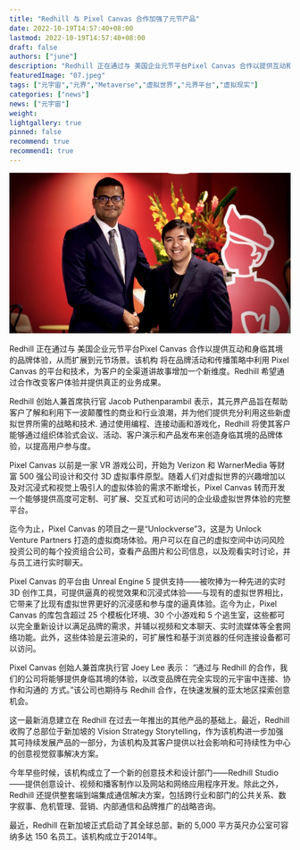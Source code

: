 ```yaml
---
title: "Redhill 与 Pixel Canvas 合作加强了元节产品"
date: 2022-10-19T14:57:40+08:00
lastmod: 2022-10-19T14:57:40+08:00
draft: false
authors: ["june"]
description: "Redhill 正在通过与 美国企业元节平台Pixel Canvas 合作以提供互动和身临其境的品牌体验，从而扩展到元节场景。"
featuredImage: "07.jpeg"
tags: ["元宇宙","元界","Metaverse","虚拟世界","元界平台","虚拟现实"]
categories: ["news"]
news: ["元宇宙"]
weight: 
lightgallery: true
pinned: false
recommend: true
recommend1: true
---
```




![元宇宙](06.jpg)



Redhill 正在通过与 美国企业元节平台Pixel Canvas 合作以提供互动和身临其境的品牌体验，从而扩展到元节场景。该机构 将在品牌活动和传播策略中利用 Pixel Canvas 的平台和技术，为客户的全渠道讲故事增加一个新维度。Redhill 希望通过合作改变客户体验并提供真正的业务成果。

Redhill 创始人兼首席执行官 Jacob Puthenparambil 表示，其元界产品旨在帮助客户了解和利用下一波颠覆性的商业和行业浪潮，并为他们提供充分利用这些新虚拟世界所需的战略和技术. 通过使用编程、连接动画和游戏化，Redhill 将使其客户能够通过组织体验式会议、活动、客户演示和产品发布来创造身临其境的品牌体验，以提高用户参与度。

Pixel Canvas 以前是一家 VR 游戏公司，开始为 Verizon 和 WarnerMedia 等财富 500 强公司设计和交付 3D 虚拟事件原型。随着人们对虚拟世界的兴趣增加以及对沉浸式和视觉上吸引人的虚拟体验的需求不断增长，Pixel Canvas 转而开发一个能够提供高度可定制、可扩展、交互式和可访问的企业级虚拟世界体验的完整平台。

迄今为止，Pixel Canvas 的项目之一是“Unlockverse”3，这是为 Unlock Venture Partners 打造的虚拟商场体验。用户可以在自己的虚拟空间中访问风险投资公司的每个投资组合公司，查看产品图片和公司信息，以及观看实时讨论，并与员工进行实时聊天。

Pixel Canvas 的平台由 Unreal Engine 5 提供支持——被吹捧为一种先进的实时 3D 创作工具，可提供逼真的视觉效果和沉浸式体验——与现有的虚拟世界相比，它带来了比现有虚拟世界更好的沉浸感和参与度的逼真体验。迄今为止，Pixel Canvas 的库包含超过 25 个模板化环境、30 个小游戏和 5 个逃生室，这些都可以完全重新设计以满足品牌的需求，并辅以视频和文本聊天、实时流媒体等全套网络功能。此外，这些体验是云渲染的，可扩展性和基于浏览器的任何连接设备都可以访问。

Pixel Canvas 创始人兼首席执行官 Joey Lee 表示： “通过与 Redhill 的合作，我们的公司将能够提供身临其境的体验，以改变品牌在完全实现的元宇宙中连接、协作和沟通的 方式。”该公司也期待与 Redhill 合作，在快速发展的亚太地区探索创意机会。

这一最新消息建立在 Redhill 在过去一年推出的其他产品的基础上。最近，Redhill收购了总部位于新加坡的 Vision Strategy Storytelling，作为该机构进一步加强其可持续发展产品的一部分，为该机构及其客户提供以社会影响和可持续性为中心的创意视觉叙事解决方案。

今年早些时候，该机构成立了一个新的创意技术和设计部门——Redhill Studio——提供创意设计、视频和播客制作以及网站和网络应用程序开发。除此之外，Redhill 还提供整套端到端集成通信解决方案，包括跨行业和部门的公共关系、数字叙事、危机管理、营销、内部通信和品牌推广的战略咨询。

最近，Redhill 在新加坡正式启动了其全球总部，新的 5,000 平方英尺办公室可容纳多达 150 名员工。该机构成立于2014年。